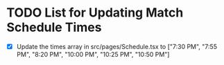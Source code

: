 # TODO List for Updating Match Schedule Times

- [x] Update the times array in src/pages/Schedule.tsx to ["7:30 PM", "7:55 PM", "8:20 PM", "10:00 PM", "10:25 PM", "10:50 PM"]
